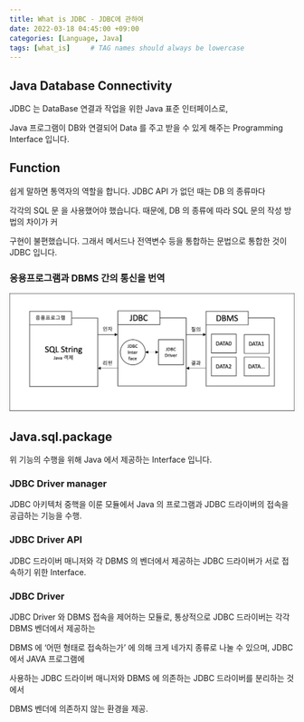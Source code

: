 ```yaml
---
title: What is JDBC - JDBC에 관하여
date: 2022-03-18 04:45:00 +09:00
categories: [Language, Java]
tags: [what_is]     # TAG names should always be lowercase
---
```


## Java Database Connectivity

JDBC 는 DataBase 연결과 작업을 위한 Java 표준 인터페이스로, 

Java 프로그램이 DB와 연결되어 Data 를 주고 받을 수 있게 해주는 Programming Interface 입니다.

## Function

쉽게 말하면 통역자의 역할을 합니다. JDBC API 가 없던 때는 DB 의 종류마다 

각각의 SQL 문 을 사용했어야 했습니다. 때문에, DB 의 종류에 따라 SQL 문의 작성 방법의 차이가 커

구현이 불편했습니다. 그래서 메서드나 전역변수 등을 통합하는 문법으로 통합한 것이 JDBC 입니다. 

### 응용프로그램과 DBMS 간의 통신을 번역

![Screen Shot 2022-03-18 at 3.40.41 PM.png](/Post_img/Language/Java/Screen_Shot_2022-03-18_at_3.40.41_PM.png)

## Java.sql.package

위 기능의 수행을 위해 Java 에서 제공하는 Interface 입니다.

### JDBC Driver manager

JDBC 아키텍처 중핵을 이룬 모듈에서 Java 의 프로그램과 JDBC 드라이버의 접속을 공급하는 기능을 수행.

### JDBC Driver API

JDBC 드라이버 매니저와 각 DBMS 의 벤더에서 제공하는 JDBC 드라이버가 서로 접속하기 위한 Interface.

### JDBC Driver

JDBC Driver 와 DBMS 접속을 제어하는 모듈로, 통상적으로 JDBC 드라이버는 각각 DBMS 벤더에서 제공하는

DBMS 에 ‘어떤 형태로 접속하는가’ 에 의해 크게 네가지 종류로 나눌 수 있으며, JDBC 에서 JAVA 프로그램에

사용하는 JDBC 드라이버 매니저와 DBMS 에 의존하는 JDBC 드라이버를 분리하는 것에서 

DBMS 벤더에 의존하지 않는 환경을 제공.